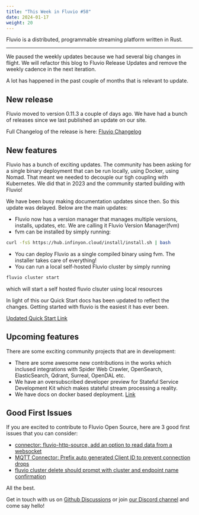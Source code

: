 ```yaml
---
title: "This Week in Fluvio #58"
date: 2024-01-17
weight: 20
---
```

Fluvio is a distributed, programmable streaming platform written in Rust.

---

We paused the weekly updates because we had several big changes in flight. We will refactor this blog to Fluvio Release Updates and remove the weekly cadence in the next iteration.

A lot has happened in the past couple of months that is relevant to update.

 
## New release
Fluvio moved to version 0.11.3 a couple of days ago. We have had a bunch of releases since we last published an update on our site.

Full Changelog of the release is here: [Fluvio Changelog](https://github.com/infinyon/fluvio/blob/7fbe42ca06ead90f1821a551ff258b868f3fff3c/CHANGELOG.md)

 
## New features
Fluvio has a bunch of exciting updates. The community has been asking for a single binary deployment that can be run locally, using Docker, using Nomad. That meant we needed to decouple our tigh coupling with Kubernetes. We did that in 2023 and the community started building with Fluvio!

We have been busy making documentation updates since then. So this update was delayed. Below are the main updates:

- Fluvio now has a version manager that manages multiple versions, installs, updates, etc. We are calling it Fluvio Version Manager(fvm)
- fvm can be installed by simply running:
```bash
curl -fsS https://hub.infinyon.cloud/install/install.sh | bash
```
- You can deploy Fluvio as a single compiled binary using fvm. The installer takes care of everything!
- You can run a local self-hosted Fluvio cluster by simply running
```bash
fluvio cluster start
```
which will start a self hosted fluvio clsuter using local resources

In light of this our Quick Start docs has been updated to reflect the changes. Getting started with fluvio is the easiest it has ever been.

[Updated Quick Start Link](https://www.fluvio.io/docs/)

 
## Upcoming features
There are some exciting community projects that are in development:

- There are some awesome new contributions in the works which inclused integrations with Spider Web Crawler, OpenSearch, ElasticSearch, Qdrant, Surreal, OpenDAL etc.
- We have an oversubscribed developer preview for Stateful Service Development Kit which makes stateful stream processing a reality.
- We have docs on docker based deployment. [Link](https://www.infinyon.com/docs/tutorials/docker-installation/)
 
## Good First Issues
If you are excited to contribute to Fluvio Open Source, here are 3 good first issues that you can consider:

- [connector: fluvio-http-source, add an option to read data from a websocket](https://github.com/infinyon/fluvio/issues/3829)
- [MQTT Connector: Prefix auto generated Client ID to prevent connection drops](https://github.com/infinyon/fluvio/issues/3825)
- [fluvio cluster delete should prompt with cluster and endpoint name confirmation](https://arc.net/l/quote/hcztknom)

All the best.

Get in touch with us on [Github Discussions](https://github.com/infinyon/fluvio/discussions) or join [our Discord channel](https://discordapp.com/invite/bBG2dTz) and come say hello!
